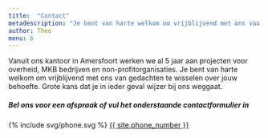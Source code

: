 ```yaml
---
title:  "Contact"
metadescription: "Je bent van harte welkom om vrijblijvend met ons van gedachten te wisselen"
author: Theo
menu: 6
---
```

Vanuit ons kantoor in Amersfoort werken we al 5 jaar aan projecten voor overheid, MKB bedrijven en non-profitorganisaties.
Je bent van harte welkom om vrijblijvend met ons van gedachten te wisselen over jouw behoefte. Grote kans dat je in ieder geval wijzer bij ons weggaat.
<div class="call-to-action">
  <h5 class="cta-text">Bel ons voor een afspraak of vul het onderstaande contactformulier in</h5>
  <div class="number"><span>{% include svg/phone.svg %} <a href="tel:{{ site.phone_number }}">{{ site.phone_number }}</a></span></div>
</div>
